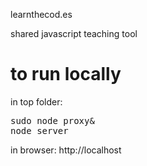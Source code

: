 learnthecod.es

shared javascript teaching tool


to run locally
==

in top folder:
<pre>
sudo node proxy&
node server</pre>

in browser:
http://localhost
